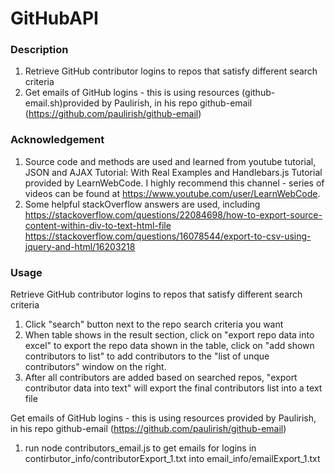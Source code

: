 # GitHubAPI
### Description
1. Retrieve GitHub contributor logins to repos that satisfy different search criteria
2. Get emails of GitHub logins - this is using resources (github-email.sh)provided by Paulirish, in his repo github-email (https://github.com/paulirish/github-email)

### Acknowledgement
1. Source code and methods are used and learned from youtube tutorial, JSON and AJAX Tutorial: With Real Examples and Handlebars.js Tutorial provided by LearnWebCode. I highly recommend this channel - series of videos can be found at https://www.youtube.com/user/LearnWebCode.
2. Some helpful stackOverflow answers are used, including
https://stackoverflow.com/questions/22084698/how-to-export-source-content-within-div-to-text-html-file
https://stackoverflow.com/questions/16078544/export-to-csv-using-jquery-and-html/16203218

### Usage
Retrieve GitHub contributor logins to repos that satisfy different search criteria
1. Click "search" button next to the repo search criteria you want
2. When table shows in the result section, click on "export repo data into excel" to export the repo data shown in the table, click on "add shown contributors to list" to add contributors to the "list of unque contributors" window on the right.
3. After all contributors are added based on searched repos, "export contributor data into text" will export the final contributors list into a text file

 Get emails of GitHub logins - this is using resources provided by Paulirish, in his repo github-email (https://github.com/paulirish/github-email)
 1. run node contributors_email.js to get emails for logins in contirbutor_info/contributorExport_1.txt into email_info/emailExport_1.txt


